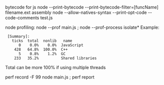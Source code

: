 bytecode for js
node --print-bytecode --print-bytecode-filter=[funcName] filename.ext
assembly
node --allow-natives-syntax --print-opt-code --code-comments test.js


node profiling:
node --prof main.js ; node --prof-process isolate\*
Example:

```
 [Summary]:
   ticks  total  nonlib   name
      0    0.0%    0.0%  JavaScript
    428   64.8%  100.0%  C++
      5    0.8%    1.2%  GC
    233   35.2%          Shared libraries
```

Total can be more 100% if using multiple threads

perf record -F 99 node main.js ; perf report



